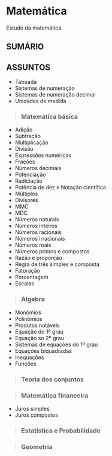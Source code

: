 # Matemática
Estudo da matemática.

## SUMÁRIO


## ASSUNTOS

* Tabuada
* Sistemas de numeração
* Sistemas de numeração decimal
* Unidades de medida

> ### Matemática básica
* Adição
* Subtração
* Multiplicação
* Divisão
* Expressões numéricas
* Frações
* Números decimais
* Potenciação
* Radiciação
* Potência de dez e Notação científica
* Múltiplos
* Divisores
* MMC
* MDC
* Números naturais
* Números inteiros
* Números racionais
* Números irracionais
* Números reais
* Números primos e compostos
* Razão e proporção
* Regra de três simples e composta
* Fatoração
* Porcentagem
* Escalas

> ### Algebra
* Monômios
* Polinômios
* Produtos notáveis
* Equação do 1º grau
* Equação so 2º grau
* Sistemas de equações do 1º grau
* Equações biquadradas
* Inequações
* Funções

> ### Teoria dos conjuntos

> ### Matemática financeira
* Juros simples
* Juros compostos

> ### Estatística e Probabilidade

> ### Geometria